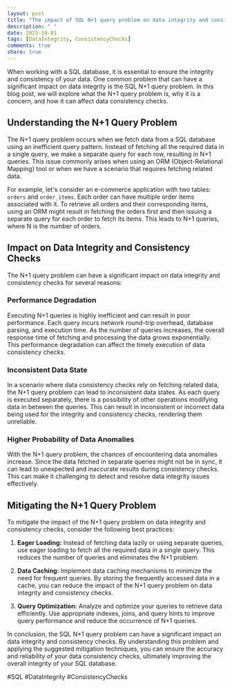 ```yaml
---
layout: post
title: "The impact of SQL N+1 query problem on data integrity and consistency checks"
description: " "
date: 2023-10-01
tags: [DataIntegrity, ConsistencyChecks]
comments: true
share: true
---
```


When working with a SQL database, it is essential to ensure the integrity and consistency of your data. One common problem that can have a significant impact on data integrity is the SQL N+1 query problem. In this blog post, we will explore what the N+1 query problem is, why it is a concern, and how it can affect data consistency checks.

## Understanding the N+1 Query Problem

The N+1 query problem occurs when we fetch data from a SQL database using an inefficient query pattern. Instead of fetching all the required data in a single query, we make a separate query for each row, resulting in N+1 queries. This issue commonly arises when using an ORM (Object-Relational Mapping) tool or when we have a scenario that requires fetching related data.

For example, let's consider an e-commerce application with two tables: `orders` and `order_items`. Each order can have multiple order items associated with it. To retrieve all orders and their corresponding items, using an ORM might result in fetching the orders first and then issuing a separate query for each order to fetch its items. This leads to N+1 queries, where N is the number of orders.

## Impact on Data Integrity and Consistency Checks

The N+1 query problem can have a significant impact on data integrity and consistency checks for several reasons:

### Performance Degradation

Executing N+1 queries is highly inefficient and can result in poor performance. Each query incurs network round-trip overhead, database parsing, and execution time. As the number of queries increases, the overall response time of fetching and processing the data grows exponentially. This performance degradation can affect the timely execution of data consistency checks.

### Inconsistent Data State

In a scenario where data consistency checks rely on fetching related data, the N+1 query problem can lead to inconsistent data states. As each query is executed separately, there is a possibility of other operations modifying data in between the queries. This can result in inconsistent or incorrect data being used for the integrity and consistency checks, rendering them unreliable.

### Higher Probability of Data Anomalies

With the N+1 query problem, the chances of encountering data anomalies increase. Since the data fetched in separate queries might not be in sync, it can lead to unexpected and inaccurate results during consistency checks. This can make it challenging to detect and resolve data integrity issues effectively.

## Mitigating the N+1 Query Problem

To mitigate the impact of the N+1 query problem on data integrity and consistency checks, consider the following best practices:

1. **Eager Loading:** Instead of fetching data lazily or using separate queries, use eager loading to fetch all the required data in a single query. This reduces the number of queries and eliminates the N+1 problem.

2. **Data Caching:** Implement data caching mechanisms to minimize the need for frequent queries. By storing the frequently accessed data in a cache, you can reduce the impact of the N+1 query problem on data integrity and consistency checks.

3. **Query Optimization:** Analyze and optimize your queries to retrieve data efficiently. Use appropriate indexes, joins, and query hints to improve query performance and reduce the occurrence of N+1 queries.

In conclusion, the SQL N+1 query problem can have a significant impact on data integrity and consistency checks. By understanding this problem and applying the suggested mitigation techniques, you can ensure the accuracy and reliability of your data consistency checks, ultimately improving the overall integrity of your SQL database.

#SQL #DataIntegrity #ConsistencyChecks